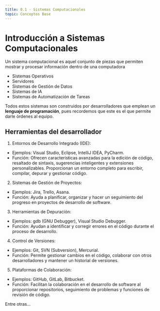 ```yaml
---
title: 0.1 - Sistemas Computacionales
topic: Conceptos Base
---
```


# Introducción a Sistemas Computacionales

Un sistema computacional es aquel conjunto de piezas que permiten mostrar y procesar información dentro de una computadora

- Sistemas Operativos
- Servidores
- Sistemas de Gestión de Datos
- Sistemas de IA
- Sistemas de Automatización de Tareas

Todos estos sistemas son construidos por desarrolladores que emplean un **lenguaje de programación**, pues recordemos que este es el que permite darle órdenes al equipo.

## Herramientas del desarrollador

1. Entornos de Desarrollo Integrado (IDE):

- Ejemplos: Visual Studio, Eclipse, IntelliJ IDEA, PyCharm.
- Función: Ofrecen características avanzadas para la edición de código, resaltado de sintaxis, sugerencias inteligentes y extensiones personalizables. Proporcionan un entorno completo para escribir, compilar, depurar y gestionar código.

2. Sistemas de Gestión de Proyectos:

- Ejemplos: Jira, Trello, Asana.
- Función: Ayuda a planificar, organizar y hacer un seguimiento del progreso en proyectos de desarrollo de software.

3. Herramientas de Depuración:

- Ejemplos: gdb (GNU Debugger), Visual Studio Debugger.
- Función: Ayudan a identificar y corregir errores en el código durante el proceso de desarrollo.

4. Control de Versiones:

- Ejemplos: Git, SVN (Subversion), Mercurial.
- Función: Permite gestionar cambios en el código, colaborar con otros desarrolladores y mantener un historial de versiones.

5. Plataformas de Colaboración:

- Ejemplos: GitHub, GitLab, Bitbucket.
- Función: Facilitan la colaboración en el desarrollo de software al proporcionar repositorios, seguimiento de problemas y funciones de revisión de código.

Entre otras...
